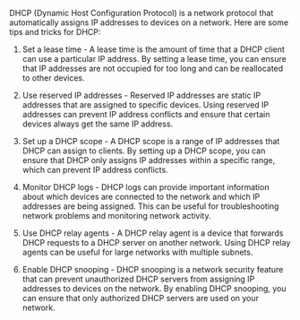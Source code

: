 DHCP (Dynamic Host Configuration Protocol) is a network protocol that automatically assigns IP addresses to devices on a network. Here are some tips and tricks for DHCP:

1. Set a lease time - A lease time is the amount of time that a DHCP client can use a particular IP address. By setting a lease time, you can ensure that IP addresses are not occupied for too long and can be reallocated to other devices.

2. Use reserved IP addresses - Reserved IP addresses are static IP addresses that are assigned to specific devices. Using reserved IP addresses can prevent IP address conflicts and ensure that certain devices always get the same IP address.

3. Set up a DHCP scope - A DHCP scope is a range of IP addresses that DHCP can assign to clients. By setting up a DHCP scope, you can ensure that DHCP only assigns IP addresses within a specific range, which can prevent IP address conflicts.

4. Monitor DHCP logs - DHCP logs can provide important information about which devices are connected to the network and which IP addresses are being assigned. This can be useful for troubleshooting network problems and monitoring network activity.

5. Use DHCP relay agents - A DHCP relay agent is a device that forwards DHCP requests to a DHCP server on another network. Using DHCP relay agents can be useful for large networks with multiple subnets.

6. Enable DHCP snooping - DHCP snooping is a network security feature that can prevent unauthorized DHCP servers from assigning IP addresses to devices on the network. By enabling DHCP snooping, you can ensure that only authorized DHCP servers are used on your network.
